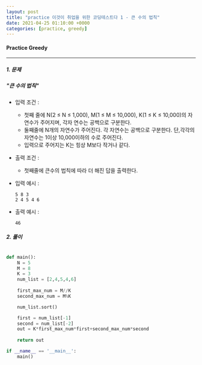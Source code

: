 ```yaml
---
layout: post
title: "practice 이것이 취업을 위한 코딩테스트다 1 - 큰 수의 법칙"
date: 2021-04-25 01:10:00 +0000
categories: [practice, greedy]
---
```

#### Practice Greedy 

---
##### 1. 문제 
##### "큰 수의 법칙"
- 입력 조건 : 
  - 첫째 줄에	N(2	≤ N	≤ 1,000), M(1 ≤	M ≤ 10,000), K(1 ≤ K ≤ 10,000)의 자연수가 주어지며, 각자 연수는 공백으로 구분한다.  
  - 둘째줄에 N개의 자연수가 주어진다. 각 자연수는 공백으로 구분한다. 단,각각의 자연수는 1이상 10,000이하의 수로 주어진다.
  - 입력으로 주어지는 K는 힝상 M보다 작거나 같다.

- 출력 조건 : 
  - 첫째줄에 큰수의 법칙에 따라 더 해진 답을 출력한다.

- 입력 예시 :
  ```
  5 8 3
  2 4 5 4 6
  ```  

- 출력 예시 :
  ```
  46
  ```


##### 2. 풀이

~~~python

def main():
    N = 5
    M = 8
    K = 3
    num_list = [2,4,5,4,6]
    
    first_max_num = M//K
    second_max_num = M%K

    num_list.sort()

    first = num_list[-1]
    second = num_list[-2]
    out = K*first_max_num*first+second_max_num*second
    
    return out

if __name__ == '__main__':
    main()

~~~